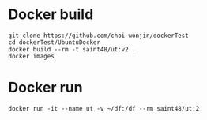# Docker build
```
git clone https://github.com/choi-wonjin/dockerTest
cd dockerTest/UbuntuDocker
docker build --rm -t saint48/ut:v2 .
docker images
```

# Docker run 
```
docker run -it --name ut -v ~/df:/df --rm saint48/ut:2
```
